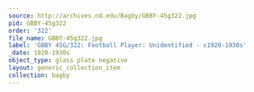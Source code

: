 ```yaml
---
source: http://archives.nd.edu/Bagby/GBBY-45g322.jpg
pid: GBBY-45g322
order: '322'
file_name: GBBY-45g322.jpg
label: 'GBBY 45G/322: Football Player: Unidentified - c1920-1930s'
_date: 1920-1930s
object_type: glass plate negative
layout: generic_collection_item
collection: bagby
---
```

